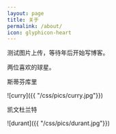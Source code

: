 ```yaml
---
layout: page
title: 关于
permalink: /about/
icon: glyphicon-heart
---
```

测试图片上传，等待年后开始写博客。

两位喜欢的球星。

斯蒂芬库里

![curry]({{ "/css/pics/curry.jpg"}})



凯文杜兰特

![durant]({{ "/css/pics/durant.jpg"}})


